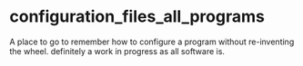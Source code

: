 # configuration_files_all_programs
 A place to go to remember how to configure a program without re-inventing the wheel.
definitely a work in progress as all software is.  
